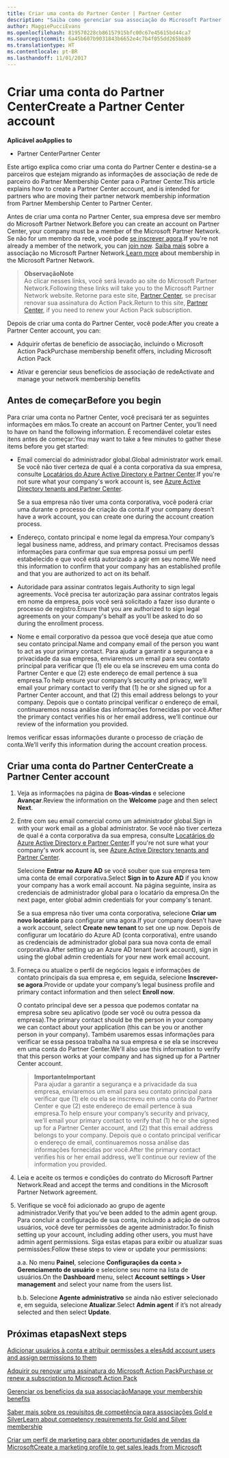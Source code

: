 ```yaml
---
title: Criar uma conta do Partner Center | Partner Center
description: "Saiba como gerenciar sua associação do Microsoft Partner Network, ofertas e benefícios no Partner Center."
author: MaggiePucciEvans
ms.openlocfilehash: 819570228cb86157915bfc00c67e45615bd44ca7
ms.sourcegitcommit: 6a45b607b9031843b6652e4c7b4f055dd265bb89
ms.translationtype: HT
ms.contentlocale: pt-BR
ms.lasthandoff: 11/01/2017
---
```

# <a name="create-a-partner-center-account"></a><span data-ttu-id="947ce-103">Criar uma conta do Partner Center</span><span class="sxs-lookup"><span data-stu-id="947ce-103">Create a Partner Center account</span></span>

**<span data-ttu-id="947ce-104">Aplicável ao</span><span class="sxs-lookup"><span data-stu-id="947ce-104">Applies to</span></span>**

-   <span data-ttu-id="947ce-105">Partner Center</span><span class="sxs-lookup"><span data-stu-id="947ce-105">Partner Center</span></span>


<span data-ttu-id="947ce-106">Este artigo explica como criar uma conta do Partner Center e destina-se a parceiros que estejam migrando as informações de associação de rede de parceiro do Partner Membership Center para o Partner Center.</span><span class="sxs-lookup"><span data-stu-id="947ce-106">This article explains how to create a Partner Center account, and is intended for partners who are moving their partner network membership information from Partner Membership Center to Partner Center.</span></span> 

<span data-ttu-id="947ce-107">Antes de criar uma conta no Partner Center, sua empresa deve ser membro do Microsoft Partner Network.</span><span class="sxs-lookup"><span data-stu-id="947ce-107">Before you can create an account on Partner Center, your company must be a member of the Microsoft Partner Network.</span></span> <span data-ttu-id="947ce-108">Se não for um membro da rede, você pode [se inscrever agora](https://partners.microsoft.com/PartnerProgram/simplifiedenrollment.aspx).</span><span class="sxs-lookup"><span data-stu-id="947ce-108">If you're not already a member of the network, you can [join now](https://partners.microsoft.com/PartnerProgram/simplifiedenrollment.aspx).</span></span> <span data-ttu-id="947ce-109">[Saiba mais](https://partner.microsoft.com/membership) sobre a associação no Microsoft Partner Network.</span><span class="sxs-lookup"><span data-stu-id="947ce-109">[Learn more](https://partner.microsoft.com/membership) about membership in the Microsoft Partner Network.</span></span>  

>**<span data-ttu-id="947ce-110">Observação</span><span class="sxs-lookup"><span data-stu-id="947ce-110">Note</span></span>**<br> <span data-ttu-id="947ce-111">Ao clicar nesses links, você será levado ao site do Microsoft Partner Network.</span><span class="sxs-lookup"><span data-stu-id="947ce-111">Following these links will take you to the Microsoft Partner Network website.</span></span> <span data-ttu-id="947ce-112">Retorne para este site, [Partner Center](https://partnercenter.microsoft.com/partner/home), se precisar renovar sua assinatura do Action Pack.</span><span class="sxs-lookup"><span data-stu-id="947ce-112">Return to this site, [Partner Center](https://partnercenter.microsoft.com/partner/home), if you need to renew your Action Pack subscription.</span></span>

<span data-ttu-id="947ce-113">Depois de criar uma conta do Partner Center, você pode:</span><span class="sxs-lookup"><span data-stu-id="947ce-113">After you create a Partner Center account, you can:</span></span>

-   <span data-ttu-id="947ce-114">Adquirir ofertas de benefício de associação, incluindo o Microsoft Action Pack</span><span class="sxs-lookup"><span data-stu-id="947ce-114">Purchase membership benefit offers, including Microsoft Action Pack</span></span> 

-   <span data-ttu-id="947ce-115">Ativar e gerenciar seus benefícios de associação de rede</span><span class="sxs-lookup"><span data-stu-id="947ce-115">Activate and manage your network membership benefits</span></span>

## <a name="before-you-begin"></a><span data-ttu-id="947ce-116">Antes de começar</span><span class="sxs-lookup"><span data-stu-id="947ce-116">Before you begin</span></span>

<span data-ttu-id="947ce-117">Para criar uma conta no Partner Center, você precisará ter as seguintes informações em mãos.</span><span class="sxs-lookup"><span data-stu-id="947ce-117">To create an account on Partner Center, you’ll need to have on hand the following information.</span></span> <span data-ttu-id="947ce-118">É recomendável coletar estes itens antes de começar:</span><span class="sxs-lookup"><span data-stu-id="947ce-118">You may want to take a few minutes to gather these items before you get started:</span></span>

-   <span data-ttu-id="947ce-119">Email comercial do administrador global.</span><span class="sxs-lookup"><span data-stu-id="947ce-119">Global administrator work email.</span></span> <span data-ttu-id="947ce-120">Se você não tiver certeza de qual é a conta corporativa da sua empresa, consulte [Locatários do Azure Active Directory e Partner Center](azure-active-directory-tenants-and-partner-center.md).</span><span class="sxs-lookup"><span data-stu-id="947ce-120">If you're not sure what your company's work account is, see [Azure Active Directory tenants and Partner Center](azure-active-directory-tenants-and-partner-center.md).</span></span>

    <span data-ttu-id="947ce-121">Se a sua empresa não tiver uma conta corporativa, você poderá criar uma durante o processo de criação da conta.</span><span class="sxs-lookup"><span data-stu-id="947ce-121">If your company doesn’t have a work account, you can create one during the account creation process.</span></span> 

-   <span data-ttu-id="947ce-122">Endereço, contato principal e nome legal da empresa.</span><span class="sxs-lookup"><span data-stu-id="947ce-122">Your company’s legal business name, address, and primary contact.</span></span> <span data-ttu-id="947ce-123">Precisamos dessas informações para confirmar que sua empresa possui um perfil estabelecido e que você está autorizado a agir em seu nome.</span><span class="sxs-lookup"><span data-stu-id="947ce-123">We need this information to confirm that your company has an established profile and that you are authorized to act on its behalf.</span></span> 

-   <span data-ttu-id="947ce-124">Autoridade para assinar contratos legais.</span><span class="sxs-lookup"><span data-stu-id="947ce-124">Authority to sign legal agreements.</span></span> <span data-ttu-id="947ce-125">Você precisa ter autorização para assinar contratos legais em nome da empresa, pois você será solicitado a fazer isso durante o processo de registro.</span><span class="sxs-lookup"><span data-stu-id="947ce-125">Ensure that you are authorized to sign legal agreements on your company's behalf as you’ll be asked to do so during the enrollment process.</span></span>

-   <span data-ttu-id="947ce-126">Nome e email corporativo da pessoa que você deseja que atue como seu contato principal.</span><span class="sxs-lookup"><span data-stu-id="947ce-126">Name and company email of the person you want to act as your primary contact.</span></span> <span data-ttu-id="947ce-127">Para ajudar a garantir a segurança e a privacidade da sua empresa, enviaremos um email para seu contato principal para verificar que (1) ele ou ela se inscreveu em uma conta do Partner Center e que (2) este endereço de email pertence à sua empresa.</span><span class="sxs-lookup"><span data-stu-id="947ce-127">To help ensure your company’s security and privacy, we’ll email your primary contact to verify that (1) he or she signed up for a Partner Center account, and that (2) this email address belongs to your company.</span></span> <span data-ttu-id="947ce-128">Depois que o contato principal verificar o endereço de email, continuaremos nossa análise das informações fornecidas por você.</span><span class="sxs-lookup"><span data-stu-id="947ce-128">After the primary contact verifies his or her email address, we’ll continue our review of the information you provided.</span></span>

<span data-ttu-id="947ce-129">Iremos verificar essas informações durante o processo de criação de conta.</span><span class="sxs-lookup"><span data-stu-id="947ce-129">We’ll verify this information during the account creation process.</span></span> 
 
## <a name="create-a-partner-center-account"></a><span data-ttu-id="947ce-130">Criar uma conta do Partner Center</span><span class="sxs-lookup"><span data-stu-id="947ce-130">Create a Partner Center account</span></span>

1.  <span data-ttu-id="947ce-131">Veja as informações na página de **Boas-vindas** e selecione **Avançar**.</span><span class="sxs-lookup"><span data-stu-id="947ce-131">Review the information on the **Welcome** page and then select **Next**.</span></span>

2.  <span data-ttu-id="947ce-132">Entre com seu email comercial como um administrador global.</span><span class="sxs-lookup"><span data-stu-id="947ce-132">Sign in with  your work email as a global administrator.</span></span> <span data-ttu-id="947ce-133">Se você não tiver certeza de qual é a conta corporativa da sua empresa, consulte [Locatários do Azure Active Directory e Partner Center](azure-active-directory-tenants-and-partner-center.md).</span><span class="sxs-lookup"><span data-stu-id="947ce-133">If you're not sure what your company's work account is, see [Azure Active Directory tenants and Partner Center](azure-active-directory-tenants-and-partner-center.md).</span></span>

    <span data-ttu-id="947ce-134">Selecione **Entrar no Azure AD** se você souber que sua empresa tem uma conta de email corporativa.</span><span class="sxs-lookup"><span data-stu-id="947ce-134">Select **Sign in to Azure AD** if you know your company has a work email account.</span></span> <span data-ttu-id="947ce-135">Na página seguinte, insira as credenciais de administrador global para o locatário da empresa.</span><span class="sxs-lookup"><span data-stu-id="947ce-135">On the next page, enter global admin credentials for your company's tenant.</span></span> 

    <span data-ttu-id="947ce-136">Se a sua empresa não tiver uma conta corporativa, selecione **Criar um novo locatário** para configurar uma agora.</span><span class="sxs-lookup"><span data-stu-id="947ce-136">If your company doesn’t have a work account, select **Create new tenant** to set one up now.</span></span> <span data-ttu-id="947ce-137">Depois de configurar um locatário do Azure AD (conta corporativa), entre usando as credenciais de administrador global para sua nova conta de email corporativa.</span><span class="sxs-lookup"><span data-stu-id="947ce-137">After setting up an Azure AD tenant (work account), sign in using the global admin credentials for your new work email account.</span></span>

3.  <span data-ttu-id="947ce-138">Forneça ou atualize o perfil de negócios legais e informações de contato principais da sua empresa e, em seguida, selecione **Inscrever-se agora**.</span><span class="sxs-lookup"><span data-stu-id="947ce-138">Provide or update your company’s legal business profile and primary contact information and then select **Enroll now**.</span></span> 

    <span data-ttu-id="947ce-139">O contato principal deve ser a pessoa que podemos contatar na empresa sobre seu aplicativo (pode ser você ou outra pessoa da empresa).</span><span class="sxs-lookup"><span data-stu-id="947ce-139">The primary contact should be the person in your company we can contact about your application (this can be you or another person in your company).</span></span> <span data-ttu-id="947ce-140">Também usaremos essas informações para verificar se essa pessoa trabalha na sua empresa e se ela se inscreveu em uma conta do Partner Center.</span><span class="sxs-lookup"><span data-stu-id="947ce-140">We'll also use this information to verify that this person works at your company and has signed up for a Partner Center account.</span></span>

    >**<span data-ttu-id="947ce-141">Importante</span><span class="sxs-lookup"><span data-stu-id="947ce-141">Important</span></span>**<br> <span data-ttu-id="947ce-142">Para ajudar a garantir a segurança e a privacidade da sua empresa, enviaremos um email para seu contato principal para verificar que (1) ele ou ela se inscreveu em uma conta do Partner Center e que (2) este endereço de email pertence à sua empresa.</span><span class="sxs-lookup"><span data-stu-id="947ce-142">To help ensure your company’s security and privacy, we’ll email your primary contact to verify that (1) he or she signed up for a Partner Center account, and (2) that this email address belongs to your company.</span></span> <span data-ttu-id="947ce-143">Depois que o contato principal verificar o endereço de email, continuaremos nossa análise das informações fornecidas por você.</span><span class="sxs-lookup"><span data-stu-id="947ce-143">After the primary contact verifies his or her email address, we’ll continue our review of the information you provided.</span></span>

4.  <span data-ttu-id="947ce-144">Leia e aceite os termos e condições do contrato do Microsoft Partner Network.</span><span class="sxs-lookup"><span data-stu-id="947ce-144">Read and accept the terms and conditions in the Microsoft Partner Network agreement.</span></span> 

5.  <span data-ttu-id="947ce-145">Verifique se você foi adicionado ao grupo de agente administrador.</span><span class="sxs-lookup"><span data-stu-id="947ce-145">Verify that you’ve been added to the admin agent group.</span></span> <span data-ttu-id="947ce-146">Para concluir a configuração de sua conta, incluindo a adição de outros usuários, você deve ter permissões de agente administrador.</span><span class="sxs-lookup"><span data-stu-id="947ce-146">To finish setting up your account, including adding other users, you must have admin agent permissions.</span></span> <span data-ttu-id="947ce-147">Siga estas etapas para exibir ou atualizar suas permissões:</span><span class="sxs-lookup"><span data-stu-id="947ce-147">Follow these steps to view or update your permissions:</span></span>

    <span data-ttu-id="947ce-148">a.</span><span class="sxs-lookup"><span data-stu-id="947ce-148">a.</span></span> <span data-ttu-id="947ce-149">No menu **Painel**, selecione **Configurações da conta > Gerenciamento de usuário** e selecione seu nome na lista de usuários.</span><span class="sxs-lookup"><span data-stu-id="947ce-149">On the **Dashboard** menu, select **Account settings > User management** and select your name from the users list.</span></span> 

    <span data-ttu-id="947ce-150">b.</span><span class="sxs-lookup"><span data-stu-id="947ce-150">b.</span></span> <span data-ttu-id="947ce-151">Selecione **Agente administrativo** se ainda não estiver selecionado e, em seguida, selecione **Atualizar**.</span><span class="sxs-lookup"><span data-stu-id="947ce-151">Select **Admin agent** if it’s not already selected and then select **Update**.</span></span> 

## <a name="next-steps"></a><span data-ttu-id="947ce-152">Próximas etapas</span><span class="sxs-lookup"><span data-stu-id="947ce-152">Next steps</span></span>

[<span data-ttu-id="947ce-153">Adicionar usuários à conta e atribuir permissões a eles</span><span class="sxs-lookup"><span data-stu-id="947ce-153">Add account users and assign permissions to them</span></span>](create-user-accounts-and-set-permissions.md)

[<span data-ttu-id="947ce-154">Adquirir ou renovar uma assinatura do Microsoft Action Pack</span><span class="sxs-lookup"><span data-stu-id="947ce-154">Purchase or renew a subscription to Microsoft Action Pack</span></span>](mpn-get-action-pack.md)

[<span data-ttu-id="947ce-155">Gerenciar os benefícios da sua associação</span><span class="sxs-lookup"><span data-stu-id="947ce-155">Manage your membership benefits</span></span>](manage-your-partner-network-benefits.md)

[<span data-ttu-id="947ce-156">Saber mais sobre os requisitos de competência para associações Gold e Silver</span><span class="sxs-lookup"><span data-stu-id="947ce-156">Learn about competency requirements for Gold and Silver membership</span></span>](learn-about-competencies.md)

[<span data-ttu-id="947ce-157">Criar um perfil de marketing para obter oportunidades de vendas da Microsoft</span><span class="sxs-lookup"><span data-stu-id="947ce-157">Create a marketing profile to get sales leads from Microsoft</span></span>](create-a-marketing-profile.md)